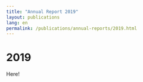 ```yaml
---
title: "Annual Report 2019"
layout: publications
lang: en
permalink: /publications/annual-reports/2019.html
---
```


# 2019

Here!

